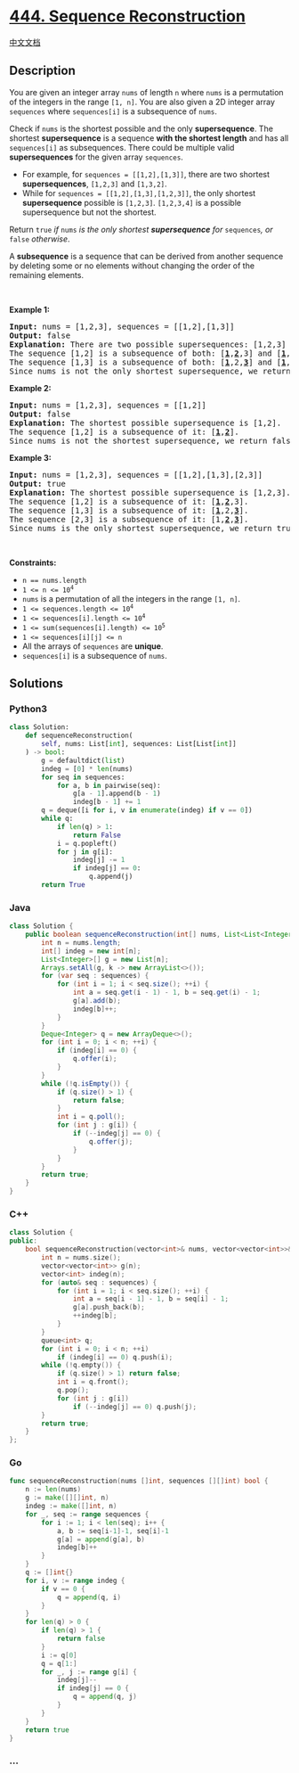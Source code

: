 # [444. Sequence Reconstruction](https://leetcode.com/problems/sequence-reconstruction)

[中文文档](/solution/0400-0499/0444.Sequence%20Reconstruction/README.md)

## Description

<p>You are given an integer array <code>nums</code> of length <code>n</code> where <code>nums</code> is a permutation of the integers in the range <code>[1, n]</code>. You are also given a 2D integer array <code>sequences</code> where <code>sequences[i]</code> is a subsequence of <code>nums</code>.</p>

<p>Check if <code>nums</code> is the shortest possible and the only <strong>supersequence</strong>. The shortest <strong>supersequence</strong> is a sequence <strong>with the shortest length</strong> and has all <code>sequences[i]</code> as subsequences. There could be multiple valid <strong>supersequences</strong> for the given array <code>sequences</code>.</p>

<ul>
	<li>For example, for <code>sequences = [[1,2],[1,3]]</code>, there are two shortest <strong>supersequences</strong>, <code>[1,2,3]</code> and <code>[1,3,2]</code>.</li>
	<li>While for <code>sequences = [[1,2],[1,3],[1,2,3]]</code>, the only shortest <strong>supersequence</strong> possible is <code>[1,2,3]</code>. <code>[1,2,3,4]</code> is a possible supersequence but not the shortest.</li>
</ul>

<p>Return <code>true</code><em> if </em><code>nums</code><em> is the only shortest <strong>supersequence</strong> for </em><code>sequences</code><em>, or </em><code>false</code><em> otherwise</em>.</p>

<p>A <strong>subsequence</strong> is a sequence that can be derived from another sequence by deleting some or no elements without changing the order of the remaining elements.</p>

<p>&nbsp;</p>
<p><strong class="example">Example 1:</strong></p>

<pre>
<strong>Input:</strong> nums = [1,2,3], sequences = [[1,2],[1,3]]
<strong>Output:</strong> false
<strong>Explanation:</strong> There are two possible supersequences: [1,2,3] and [1,3,2].
The sequence [1,2] is a subsequence of both: [<strong><u>1</u></strong>,<strong><u>2</u></strong>,3] and [<strong><u>1</u></strong>,3,<strong><u>2</u></strong>].
The sequence [1,3] is a subsequence of both: [<strong><u>1</u></strong>,2,<strong><u>3</u></strong>] and [<strong><u>1</u></strong>,<strong><u>3</u></strong>,2].
Since nums is not the only shortest supersequence, we return false.
</pre>

<p><strong class="example">Example 2:</strong></p>

<pre>
<strong>Input:</strong> nums = [1,2,3], sequences = [[1,2]]
<strong>Output:</strong> false
<strong>Explanation:</strong> The shortest possible supersequence is [1,2].
The sequence [1,2] is a subsequence of it: [<strong><u>1</u></strong>,<strong><u>2</u></strong>].
Since nums is not the shortest supersequence, we return false.
</pre>

<p><strong class="example">Example 3:</strong></p>

<pre>
<strong>Input:</strong> nums = [1,2,3], sequences = [[1,2],[1,3],[2,3]]
<strong>Output:</strong> true
<strong>Explanation:</strong> The shortest possible supersequence is [1,2,3].
The sequence [1,2] is a subsequence of it: [<strong><u>1</u></strong>,<strong><u>2</u></strong>,3].
The sequence [1,3] is a subsequence of it: [<strong><u>1</u></strong>,2,<strong><u>3</u></strong>].
The sequence [2,3] is a subsequence of it: [1,<strong><u>2</u></strong>,<strong><u>3</u></strong>].
Since nums is the only shortest supersequence, we return true.
</pre>

<p>&nbsp;</p>
<p><strong>Constraints:</strong></p>

<ul>
	<li><code>n == nums.length</code></li>
	<li><code>1 &lt;= n &lt;= 10<sup>4</sup></code></li>
	<li><code>nums</code> is a permutation of all the integers in the range <code>[1, n]</code>.</li>
	<li><code>1 &lt;= sequences.length &lt;= 10<sup>4</sup></code></li>
	<li><code>1 &lt;= sequences[i].length &lt;= 10<sup>4</sup></code></li>
	<li><code>1 &lt;= sum(sequences[i].length) &lt;= 10<sup>5</sup></code></li>
	<li><code>1 &lt;= sequences[i][j] &lt;= n</code></li>
	<li>All the arrays of <code>sequences</code> are <strong>unique</strong>.</li>
	<li><code>sequences[i]</code> is a subsequence of <code>nums</code>.</li>
</ul>

## Solutions

<!-- tabs:start -->

### **Python3**

```python
class Solution:
    def sequenceReconstruction(
        self, nums: List[int], sequences: List[List[int]]
    ) -> bool:
        g = defaultdict(list)
        indeg = [0] * len(nums)
        for seq in sequences:
            for a, b in pairwise(seq):
                g[a - 1].append(b - 1)
                indeg[b - 1] += 1
        q = deque([i for i, v in enumerate(indeg) if v == 0])
        while q:
            if len(q) > 1:
                return False
            i = q.popleft()
            for j in g[i]:
                indeg[j] -= 1
                if indeg[j] == 0:
                    q.append(j)
        return True
```

### **Java**

```java
class Solution {
    public boolean sequenceReconstruction(int[] nums, List<List<Integer>> sequences) {
        int n = nums.length;
        int[] indeg = new int[n];
        List<Integer>[] g = new List[n];
        Arrays.setAll(g, k -> new ArrayList<>());
        for (var seq : sequences) {
            for (int i = 1; i < seq.size(); ++i) {
                int a = seq.get(i - 1) - 1, b = seq.get(i) - 1;
                g[a].add(b);
                indeg[b]++;
            }
        }
        Deque<Integer> q = new ArrayDeque<>();
        for (int i = 0; i < n; ++i) {
            if (indeg[i] == 0) {
                q.offer(i);
            }
        }
        while (!q.isEmpty()) {
            if (q.size() > 1) {
                return false;
            }
            int i = q.poll();
            for (int j : g[i]) {
                if (--indeg[j] == 0) {
                    q.offer(j);
                }
            }
        }
        return true;
    }
}
```

### **C++**

```cpp
class Solution {
public:
    bool sequenceReconstruction(vector<int>& nums, vector<vector<int>>& sequences) {
        int n = nums.size();
        vector<vector<int>> g(n);
        vector<int> indeg(n);
        for (auto& seq : sequences) {
            for (int i = 1; i < seq.size(); ++i) {
                int a = seq[i - 1] - 1, b = seq[i] - 1;
                g[a].push_back(b);
                ++indeg[b];
            }
        }
        queue<int> q;
        for (int i = 0; i < n; ++i)
            if (indeg[i] == 0) q.push(i);
        while (!q.empty()) {
            if (q.size() > 1) return false;
            int i = q.front();
            q.pop();
            for (int j : g[i])
                if (--indeg[j] == 0) q.push(j);
        }
        return true;
    }
};
```

### **Go**

```go
func sequenceReconstruction(nums []int, sequences [][]int) bool {
	n := len(nums)
	g := make([][]int, n)
	indeg := make([]int, n)
	for _, seq := range sequences {
		for i := 1; i < len(seq); i++ {
			a, b := seq[i-1]-1, seq[i]-1
			g[a] = append(g[a], b)
			indeg[b]++
		}
	}
	q := []int{}
	for i, v := range indeg {
		if v == 0 {
			q = append(q, i)
		}
	}
	for len(q) > 0 {
		if len(q) > 1 {
			return false
		}
		i := q[0]
		q = q[1:]
		for _, j := range g[i] {
			indeg[j]--
			if indeg[j] == 0 {
				q = append(q, j)
			}
		}
	}
	return true
}
```

### **...**

```

```

<!-- tabs:end -->
